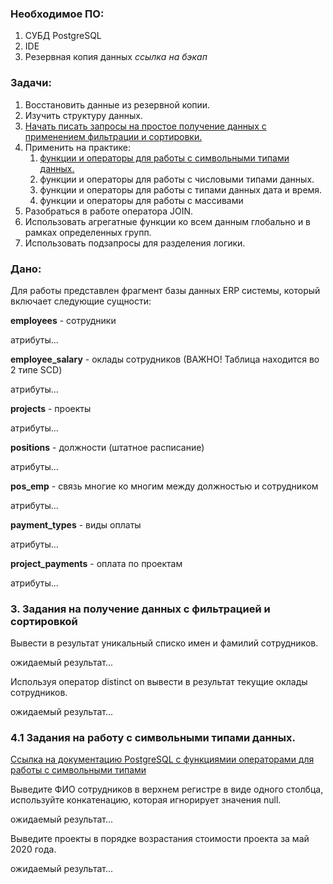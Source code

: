 ### Необходимое ПО:
1. СУБД PostgreSQL
2. IDE
3. Резервная копия данных *ссылка на бэкап*

### Задачи:
1. Восстановить данные из резервной копии.
2. Изучить структуру данных.
3. [Начать писать запросы на простое получение данных с применением фильтрации и сортировки.](#3-задания-на-получение-данных-с-фильтрацией-и-сортировкой)
4. Применить на практике:
    1. [функции и операторы для работы с символьными типами данных.](#41-задания-на-работу-с-символьными-типами-данных)
    2. функции и операторы для работы с числовыми типами данных.
    3. функции и операторы для работы с типами данных дата и время.
    4. функции и операторы для работы с массивами
6. Разобраться в работе оператора JOIN.
7. Использовать агрегатные функции ко всем данным глобально и в рамках определенных групп.
8. Использовать подзапросы для разделения логики.

### Дано:

Для работы представлен фрагмент базы данных ERP системы, который включает следующие сущности:

**employees** - сотрудники

атрибуты...

**employee_salary** - оклады сотрудников (ВАЖНО! Таблица находится во 2 типе SCD)

атрибуты...

**projects** - проекты

атрибуты...

**positions** - должности (штатное расписание)

атрибуты...

**pos_emp** - связь многие ко многим между должностью и сотрудником

атрибуты...

**payment_types** - виды оплаты

атрибуты...

**project_payments** - оплата по проектам

атрибуты...


<a name="Задания на получение данных с фильтрацией и сортировкой"></a>

### 3. Задания на получение данных с фильтрацией и сортировкой

Вывести в результат уникальный списко имен и фамилий сотрудников.

ожидаемый результат...

Используя оператор distinct on вывести в результат текущие оклады сотрудников.

ожидаемый результат...

<a name="Задания на работу с символьными типами данных."></a>

### 4.1 Задания на работу с символьными типами данных.
[Ссылка на документацию PostgreSQL с функциямии операторами для работы с символьными типами](https://postgrespro.ru/docs/postgresql/16/functions-string) 

Выведите ФИО сотрудников в верхнем регистре в виде одного столбца, используйте конкатенацию, которая игнорирует значения null.

ожидаемый результат...

Выведите проекты в порядке возрастания стоимости проекта за май 2020 года.

ожидаемый результат...

